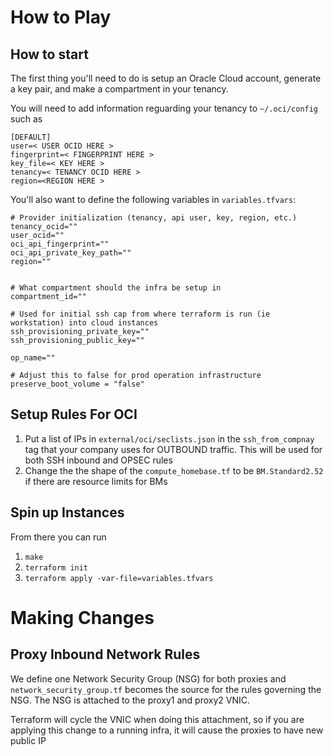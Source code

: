 # How to Play

## How to start

The first thing you'll need to do is setup an Oracle Cloud account, generate a key pair, and make a compartment in your tenancy.

You will need to add information reguarding your tenancy to `~/.oci/config` such as

```
[DEFAULT]
user=< USER OCID HERE >
fingerprint=< FINGERPRINT HERE >
key_file=< KEY HERE >
tenancy=< TENANCY OCID HERE >
region=<REGION HERE >
```

You'll also want to define the following variables in `variables.tfvars`:

```
# Provider initialization (tenancy, api user, key, region, etc.)
tenancy_ocid=""
user_ocid=""
oci_api_fingerprint=""
oci_api_private_key_path=""
region=""


# What compartment should the infra be setup in
compartment_id=""

# Used for initial ssh cap from where terraform is run (ie workstation) into cloud instances
ssh_provisioning_private_key=""
ssh_provisioning_public_key=""

op_name=""

# Adjust this to false for prod operation infrastructure
preserve_boot_volume = "false"
```

## Setup Rules For OCI

1. Put a list of IPs in `external/oci/seclists.json` in the `ssh_from_compnay` tag that your company uses for OUTBOUND traffic. This will be used for both SSH inbound and OPSEC rules
1. Change the the shape of the `compute_homebase.tf` to be `BM.Standard2.52` if there are resource limits for BMs

## Spin up Instances

From there you can run

1. `make`
1. `terraform init`
1. `terraform apply -var-file=variables.tfvars`

# Making Changes

## Proxy Inbound Network Rules

We define one Network Security Group (NSG) for both proxies and
`network_security_group.tf` becomes the source for the rules governing
the NSG. The NSG is attached to the proxy1 and proxy2 VNIC.

Terraform will cycle the VNIC when doing this attachment, so if you
are applying this change to a running infra, it will cause the proxies
to have new public IP
